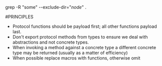 grep -R "some" --exclude-dir="*node*" .

#PRINCIPLES
* Protocol functions should be payload first; all other functions payload last.
* Don't export protocol methods from types to ensure we deal with abstractions and not concrete types.
* When invoking a method against a concrete type a different concrete type may be returned (usually as a matter of efficiency)
* When possible replace macros with functions, otherwise omit
